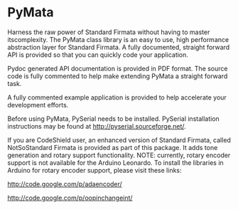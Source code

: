 PyMata
======


Harness the raw power of Standard Firmata without having to master itscomplexity. The PyMata class library is an easy to use, high performance abstraction layer for Standard Firmata. A fully documented, straight forward API is provided so that you can quickly code your application.

Pydoc generated API documentation is provided in PDF format. The source code is fully commented to help make extending PyMata a straight forward task.

A fully commented example application is provided to help accelerate your development efforts.

Before using PyMata, PySerial needs to be installed. PySerial installation instructions may be found at http://pyserial.sourceforge.net/.

If you are CodeShield user, an enhanced version of Standard Firmata, called NotSoStandard Firmata is provided as part of this package. It adds tone generation and rotary support functionality. NOTE: currently, rotary encoder support is not available for the Arduino Leonardo. To install the libraries in Arduino for rotary encoder support, please visit these links:

http://code.google.com/p/adaencoder/

http://code.google.com/p/oopinchangeint/
